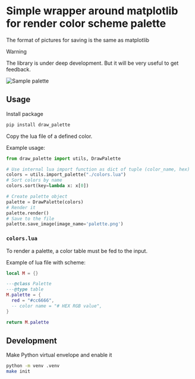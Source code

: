 # Simple wrapper around matplotlib for render color scheme palette

The format of pictures for saving is the same as matplotlib

> [!WARNING]
> The library is under deep development.
> But it will be very useful to get feedback.

![Sample palette](./color_palette.png)

## Usage

Install package

```bash
pip install draw_palette
```

Copy the lua file of a defined color.

Example usage:

```python
from draw_palette import utils, DrawPalette

# Use internal lua import function as dict of tuple (color_name, hex)
colors = utils.import_palette("./colors.lua")
# Sort colors by name
colors.sort(key=lambda x: x[0])

# Create palette object
palette = DrawPalette(colors)
# Render it
palette.render()
# Save to the file
palette.save_image(image_name='palette.png')
```

### `colors.lua`

To render a palette, a color table must be fed to the input.

Example of lua file with scheme:

```lua
local M = {}

---@class Palette
---@type table
M.palette = {
  red = "#cc6666",
  -- color name = "# HEX RGB value",
}

return M.palette
```

## Development

Make Python virtual envelope and enable it

```bash
python -m venv .venv
make init
```
